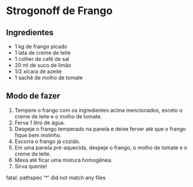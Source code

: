 # Strogonoff de Frango



## Ingredientes



- 1 kg de frango picado
- 1 lata de creme de leite
- 1 colher de café de sal
- 20 ml de suco de limão
- 1/2 xícara de azeite
- 1 sachê de molho de tomate



## Modo de fazer

1. Tempere o frango com os ingredientes acima mencionados, exceto o creme de leite e o molho de tomate.
2. Ferva 1 litro de água.
3. Despeje o frango temperado na panela e deixe ferver até que o frango fique bem molinho.
4. Escorra o frango já cozido.
5. Em uma panela pré-aquecida, despeje o frango, o molho de tomate e o creme de leite. 
6. Mexa até ficar uma mistura homogênea.
7. Sirva quente!







fatal: pathspec '*' did not match any files

